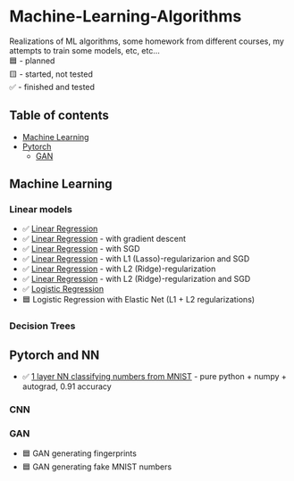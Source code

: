 # Machine-Learning-Algorithms
Realizations of ML algorithms, some homework from different courses, my attempts to train some models, etc, etc...  
:blue_square: - planned  
:yellow_square: - started, not tested  
:white_check_mark: - finished and tested  


## Table of contents
* [Machine Learning](#machine-learning)
* [Pytorch](#pytorch)
  * [GAN](#gan)

## Machine Learning
### Linear models
* :white_check_mark: [Linear Regression](https://github.com/xtbtds/Machine-Learning-Algorithms/tree/main/LinearRegression/linear_regression.py)
* :white_check_mark: [Linear Regression](https://github.com/xtbtds/Machine-Learning-Algorithms/blob/main/LinearRegression/linear_regression_with_gradient_descent.py) - with gradient descent
* :white_check_mark: [Linear Regression](https://github.com/xtbtds/Machine-Learning-Algorithms/blob/main/LinearRegression/linear_regression_SGD.py) - with SGD
* :white_check_mark: [Linear Regression](https://github.com/xtbtds/Machine-Learning-Algorithms/blob/main/LinearRegression/linear_regression_lasso_SGD.py) - with L1 (Lasso)-regularizarion and SGD
* :white_check_mark: [Linear Regression](https://github.com/xtbtds/Machine-Learning-Algorithms/blob/main/LinearRegression/linear_regression_ridge.py) - with L2 (Ridge)-regularization 
* :white_check_mark: [Linear Regression](https://github.com/xtbtds/Machine-Learning-Algorithms/blob/main/LinearRegression/linear_regression_ridge_SGD.py) - with L2 (Ridge)-regularization and SGD
* :white_check_mark: [Logistic Regression](https://github.com/xtbtds/Machine-Learning-Algorithms/blob/main/LogisticRegression/logistic_regression.py)
* :blue_square: Logistic Regression with Elastic Net (L1 + L2 regularizations)
### Decision Trees

## Pytorch and NN
* :white_check_mark: [1 layer NN classifying numbers from MNIST](https://github.com/xtbtds/Machine-Learning-Algorithms/blob/main/Pytorch/1_layer_MNIST_classifier.ipynb) - pure python + numpy + autograd, 0.91 accuracy
### CNN

### GAN
* :blue_square: GAN generating fingerprints
* :blue_square: GAN generating fake MNIST numbers

